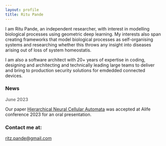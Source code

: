 ```yaml
---
layout: profile
title: Ritu Pande
---
```


I am Ritu Pande, an independent researcher, with interest in modelling biological processes using geometric deep learning. My interests also span creating frameworks that model biological processes as self-organising systems and researching  whether this throws any insight into diseases arising out of loss of system homeostatis. 

I am also a software architect with 20+ years of expertise in coding, designing and architecting and technically leading large teams to deliver and bring to production security solutions for emdedded connected devices. 

### News

<span style="color:gray"> <b> June 2023 </b></span>  
  
Our paper [Hierarchical Neural Cellular Automata]() was accepted at Alife conference 2023 for an oral presentation.  

### Contact me at:

[ritz.pande@gmail.com](mailto:ritz.pande@gmail.com)
